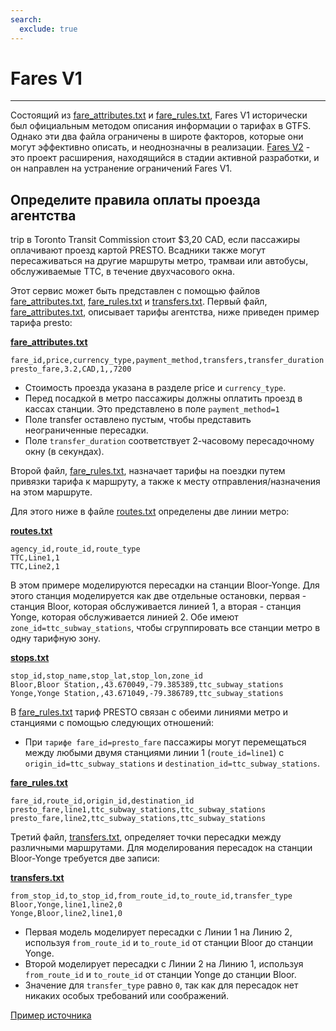 ```yaml
---
search:
  exclude: true
---
```


# Fares V1

<hr/>

Состоящий из [fare_attributes.txt](../../reference/#fare_attributestxt) и [fare_rules.txt](../../reference/#fare_rulestxt), Fares V1 исторически был официальным методом описания информации о тарифах в GTFS. Однако эти два файла ограничены в широте факторов, которые они могут эффективно описать, и неоднозначны в реализации. [Fares V2](../../examples/fares-v2/) - это проект расширения, находящийся в стадии активной разработки, и он направлен на устранение ограничений Fares V1.

## Определите правила оплаты проезда агентства

trip в Toronto Transit Commission стоит \$3,20 CAD, если пассажиры оплачивают проезд картой PRESTO. Всадники также могут пересаживаться на другие маршруты метро, трамваи или автобусы, обслуживаемые TTC, в течение двухчасового окна.

Этот сервис может быть представлен с помощью файлов [fare_attributes.txt](../../reference/#fare_attributestxt), [fare_rules.txt](../../reference/#fare_rulestxt) и [transfers.txt](../../reference/#transferstxt). Первый файл, [fare_attributes.txt](../../reference/#fare_attributestxt), описывает тарифы агентства, ниже приведен пример тарифа presto:

[**fare_attributes.txt**](../../reference/#fare_attributestxt)

    fare_id,price,currency_type,payment_method,transfers,transfer_duration
    presto_fare,3.2,CAD,1,,7200

- Стоимость проезда указана в разделе price и `currency_type`.
- Перед посадкой в метро пассажиры должны оплатить проезд в кассах станции. Это представлено в поле `payment_method=1`
- Поле transfer оставлено пустым, чтобы представить неограниченные пересадки.
- Поле `transfer_duration` соответствует 2-часовому пересадочному окну (в секундах).

Второй файл, [fare_rules.txt](../../reference/#fare_rulestxt), назначает тарифы на поездки путем привязки тарифа к маршруту, а также к месту отправления/назначения на этом маршруте.

Для этого ниже в файле [routes.txt](../../reference/#routestxt) определены две линии метро:

[**routes.txt**](../../reference/#routestxt)

    agency_id,route_id,route_type
    TTC,Line1,1
    TTC,Line2,1

В этом примере моделируются пересадки на станции Bloor-Yonge. Для этого станция моделируется как две отдельные остановки, первая - станция Bloor, которая обслуживается линией 1, а вторая - станция Yonge, которая обслуживается линией 2. Обе имеют `zone_id=ttc_subway_stations`, чтобы сгруппировать все станции метро в одну тарифную зону.

[**stops.txt**](../../reference/#stopstxt)

    stop_id,stop_name,stop_lat,stop_lon,zone_id
    Bloor,Bloor Station,,43.670049,-79.385389,ttc_subway_stations
    Yonge,Yonge Station,,43.671049,-79.386789,ttc_subway_stations

В [fare_rules.txt](../../reference/#fare_rulestxt) тариф PRESTO связан с обеими линиями метро и станциями с помощью следующих отношений:

- При `тарифе fare_id=presto_fare` пассажиры могут перемещаться между любыми двумя станциями линии 1 (`route_id=line1`) с `origin_id=ttc_subway_stations` и `destination_id=ttc_subway_stations`.

[**fare_rules.txt**](../../reference/#fare_rulestxt)

    fare_id,route_id,origin_id,destination_id
    presto_fare,line1,ttc_subway_stations,ttc_subway_stations
    presto_fare,line2,ttc_subway_stations,ttc_subway_stations

Третий файл, [transfers.txt](../../reference/#transferstxt), определяет точки пересадки между различными маршрутами. Для моделирования пересадок на станции Bloor-Yonge требуется две записи:

[**transfers.txt**](../../reference/#transferstxt)

    from_stop_id,to_stop_id,from_route_id,to_route_id,transfer_type
    Bloor,Yonge,line1,line2,0
    Yonge,Bloor,line2,line1,0

- Первая модель моделирует пересадки с Линии 1 на Линию 2, используя `from_route_id` и `to_route_id` от станции Bloor до станции Yonge.
- Второй моделирует пересадки с Линии 2 на Линию 1, используя `from_route_id` и `to_route_id` от станции Yonge до станции Bloor.
- Значение для `transfer_type` равно `0`, так как для пересадок нет никаких особых требований или соображений.

[Пример источника](https://www.ttc.ca/Fares-and-passes)
